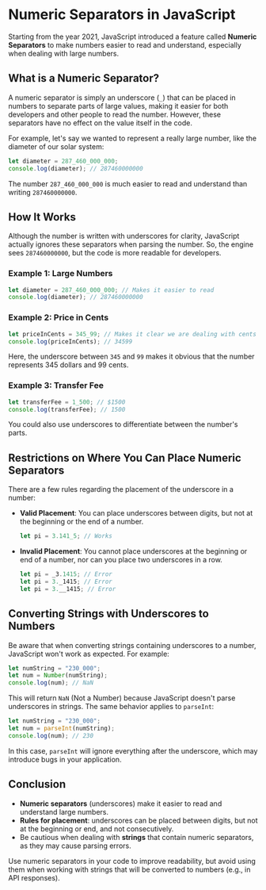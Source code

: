 # Numeric Separators in JavaScript

Starting from the year 2021, JavaScript introduced a feature called **Numeric Separators** to make numbers easier to read and understand, especially when dealing with large numbers.

## What is a Numeric Separator?

A numeric separator is simply an underscore (`_`) that can be placed in numbers to separate parts of large values, making it easier for both developers and other people to read the number. However, these separators have no effect on the value itself in the code.

For example, let's say we wanted to represent a really large number, like the diameter of our solar system:

```js
let diameter = 287_460_000_000;
console.log(diameter); // 287460000000
```

The number `287_460_000_000` is much easier to read and understand than writing `287460000000`.

## How It Works

Although the number is written with underscores for clarity, JavaScript actually ignores these separators when parsing the number. So, the engine sees `287460000000`, but the code is more readable for developers.

### Example 1: Large Numbers

```js
let diameter = 287_460_000_000; // Makes it easier to read
console.log(diameter); // 287460000000
```

### Example 2: Price in Cents

```js
let priceInCents = 345_99; // Makes it clear we are dealing with cents
console.log(priceInCents); // 34599
```

Here, the underscore between `345` and `99` makes it obvious that the number represents 345 dollars and 99 cents.

### Example 3: Transfer Fee

```js
let transferFee = 1_500; // $1500
console.log(transferFee); // 1500
```

You could also use underscores to differentiate between the number's parts.

## Restrictions on Where You Can Place Numeric Separators

There are a few rules regarding the placement of the underscore in a number:

- **Valid Placement**: You can place underscores between digits, but not at the beginning or the end of a number.

  ```js
  let pi = 3.141_5; // Works
  ```

- **Invalid Placement**: You cannot place underscores at the beginning or end of a number, nor can you place two underscores in a row.

  ```js
  let pi = _3.1415; // Error
  let pi = 3._1415; // Error
  let pi = 3.__1415; // Error
  ```

## Converting Strings with Underscores to Numbers

Be aware that when converting strings containing underscores to a number, JavaScript won't work as expected. For example:

```js
let numString = "230_000";
let num = Number(numString);
console.log(num); // NaN
```

This will return `NaN` (Not a Number) because JavaScript doesn't parse underscores in strings. The same behavior applies to `parseInt`:

```js
let numString = "230_000";
let num = parseInt(numString);
console.log(num); // 230
```

In this case, `parseInt` will ignore everything after the underscore, which may introduce bugs in your application.

## Conclusion

- **Numeric separators** (underscores) make it easier to read and understand large numbers.
- **Rules for placement**: underscores can be placed between digits, but not at the beginning or end, and not consecutively.
- Be cautious when dealing with **strings** that contain numeric separators, as they may cause parsing errors.

Use numeric separators in your code to improve readability, but avoid using them when working with strings that will be converted to numbers (e.g., in API responses).

